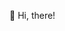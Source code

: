 👋 Hi, there!
<!---
fadhlanhasyim/fadhlanhasyim is a ✨ special ✨ repository because its `README.md` (this file) appears on your GitHub profile.
You can click the Preview link to take a look at your changes.
--->
